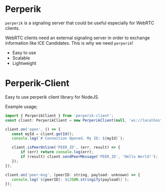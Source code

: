 # Perperik

`perperik` is a signaling server that could be useful especially for WebRTC clients.

 WebRTC clients need an external signaling server in order to exchange information like ICE Candidates. This is why we need `perperik`!

 * Easy to use
 * Scalable
 * Lightweight


 # Perperik-Client

 Easy to use perperik client library for NodeJS.

 Example usage;
 ```js
 import { PerperikClient } from 'perperik-client';
 const client: PerperikClient = new PerperikClient(null, 'ws://localhost:8080');

 client.on('open', () => {
    const myId = client.getId();
    console.log(`# Connection Opened. My ID: ${myId}`);

    client.isPeerOnline('PEER_ID', (err, result) => {
        if (err) return console.log(err);
        if (result) client.sendPeerMessage('PEER_ID', 'Hello World!');
    });
});

client.on('peer-msg', (peerID: string, payload: unknown) => {
    console.log(`${peerID}: ${JSON.stringify(payload)}`);
});
 ```